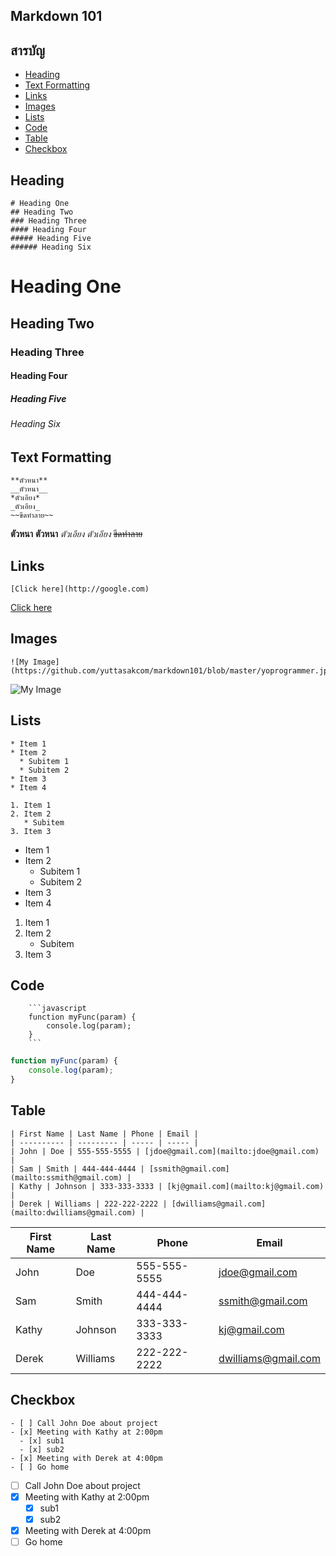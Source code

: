 ## Markdown 101

## สารบัญ
- [Heading](#heading)
- [Text Formatting](#text-formatting)
- [Links](#links)
- [Images](#images)
- [Lists](#lists)
- [Code](#code)
- [Table](#table)
- [Checkbox](#checkbox)

## Heading
```
# Heading One
## Heading Two
### Heading Three
#### Heading Four
##### Heading Five
###### Heading Six
```
# Heading One
## Heading Two
### Heading Three
#### Heading Four
##### Heading Five
###### Heading Six

## Text Formatting
```
**ตัวหนา**
__ตัวหนา__
*ตัวเอียง*
_ตัวเอียง_
~~ขีดทำลาย~~
```
**ตัวหนา**
__ตัวหนา__
*ตัวเอียง*
_ตัวเอียง_
~~ขีดทำลาย~~

## Links
```
[Click here](http://google.com)
```
[Click here](http://google.com)

## Images
```
![My Image](https://github.com/yuttasakcom/markdown101/blob/master/yoprogrammer.jpg)
```
![My Image](https://github.com/yuttasakcom/markdown101/blob/master/yoprogrammer.jpg)

## Lists
```
* Item 1
* Item 2
  * Subitem 1
  * Subitem 2
* Item 3
* Item 4

1. Item 1
2. Item 2
   * Subitem
3. Item 3
```
* Item 1
* Item 2
  * Subitem 1
  * Subitem 2
* Item 3
* Item 4

1. Item 1
2. Item 2
	* Subitem
3. Item 3

## Code
```
    ```javascript
    function myFunc(param) {
        console.log(param);
    }
    ```
```
```javascript
function myFunc(param) {
    console.log(param);
}
```
## Table
```
| First Name | Last Name | Phone | Email |
| ---------- | --------- | ----- | ----- |
| John | Doe | 555-555-5555 | [jdoe@gmail.com](mailto:jdoe@gmail.com) |
| Sam | Smith | 444-444-4444 | [ssmith@gmail.com](mailto:ssmith@gmail.com) |
| Kathy | Johnson | 333-333-3333 | [kj@gmail.com](mailto:kj@gmail.com) |
| Derek | Williams | 222-222-2222 | [dwilliams@gmail.com](mailto:dwilliams@gmail.com) |
```
| First Name | Last Name | Phone | Email |
| ---------- | --------- | ----- | ----- |
| John | Doe | 555-555-5555 | [jdoe@gmail.com](mailto:jdoe@gmail.com) |
| Sam | Smith | 444-444-4444 | [ssmith@gmail.com](mailto:ssmith@gmail.com) |
| Kathy | Johnson | 333-333-3333 | [kj@gmail.com](mailto:kj@gmail.com) |
| Derek | Williams | 222-222-2222 | [dwilliams@gmail.com](mailto:dwilliams@gmail.com) |

## Checkbox
```
- [ ] Call John Doe about project
- [x] Meeting with Kathy at 2:00pm
  - [x] sub1
  - [x] sub2
- [x] Meeting with Derek at 4:00pm
- [ ] Go home
```
- [ ] Call John Doe about project
- [x] Meeting with Kathy at 2:00pm
  - [x] sub1
  - [x] sub2
- [x] Meeting with Derek at 4:00pm
- [ ] Go home